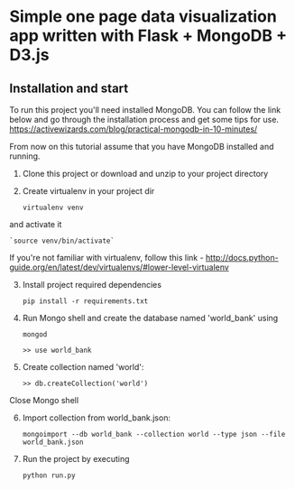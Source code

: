 # Simple one page data visualization app written with Flask + MongoDB + D3.js

## Installation and start

To run this project you'll need installed MongoDB.
You can follow the link below and go through the installation process and get some tips for use.
https://activewizards.com/blog/practical-mongodb-in-10-minutes/

From now on this tutorial assume that you have MongoDB installed and running.

1. Clone this project or download and unzip to your project directory

2. Create virtualenv in your project dir

    `virtualenv venv`

and activate it

    `source venv/bin/activate`

If you're not familiar with virtualenv, follow this link - http://docs.python-guide.org/en/latest/dev/virtualenvs/#lower-level-virtualenv

3. Install project required dependencies

    `pip install -r requirements.txt`

4. Run Mongo shell and create the database named 'world_bank' using

    `mongod`

    `>> use world_bank`

5. Create collection named 'world':

    `>> db.createCollection('world')`

Close Mongo shell

6. Import collection from world_bank.json:

    `mongoimport --db world_bank --collection world --type json --file world_bank.json`

7. Run the project by executing

    `python run.py`